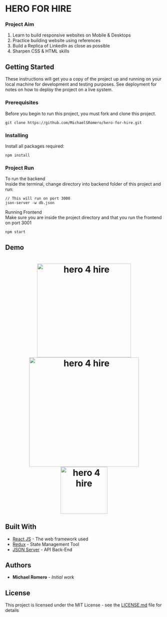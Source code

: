 # HERO FOR HIRE

### Project Aim
1. Learn to build responsive websites on Mobile & Desktops
2. Practice building website using references
3. Build a Replica of LinkedIn as close as possible
4. Sharpen CSS & HTML skills

## Getting Started

These instructions will get you a copy of the project up and running on your local machine for development and testing purposes. See deployment for notes on how to deploy the project on a live system.

### Prerequisites

Before you begin to run this project, you must fork and clone this project.

```
git clone https://github.com/MichaelSRomero/hero-for-hire.git
```

### Installing

Install all packages required:

```
npm install
```

### Project Run

To run the backend <br>
Inside the terminal, change directory into backend folder of this project and run:

```
// This will run on port 3000
json-server -w db.json
```

Running Frontend <br>
Make sure you are inside the project directory and that you run the frontend on port 3001

```
npm start
```

## Demo
<h1 align="center">
  <a href="http://www.youtube.com/watch?v=IbObEOuefto" target="_blank"><img src="https://github.com/MichaelSRomero/hero-for-hire/blob/master/src/images/hero4hire-web.png" alt="hero 4 hire" width="300"></a>

  <img src="https://github.com/MichaelSRomero/hero-for-hire/blob/master/src/images/hero4hire-landscape.jpg" alt="hero 4 hire" width="350" style="display: inline-block;">

  <img src="https://github.com/MichaelSRomero/hero-for-hire/blob/master/src/images/hero4hire-portrait.jpg" alt="hero 4 hire" width="150" style="display: inline-block;">
  <br>
</h1>

## Built With

* [React JS](https://reactjs.org/) - The web framework used
* [Redux](https://redux.js.org/) - State Management Tool
* [JSON Server](https://www.journaldev.com/10660/json-server) - API Back-End


## Authors

* **Michael Romero** - *Initial work*

## License

This project is licensed under the MIT License - see the [LICENSE.md](LICENSE.md) file for details
